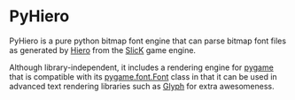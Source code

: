 # PyHiero

PyHiero is a pure python bitmap font engine that can parse bitmap font files as generated by [Hiero](http://slick.cokeandcode.com/demos/hiero.jnlp) from the [SlicK](http://slick.cokeandcode.com/) game engine. 

Although library-independent, it includes a rendering engine for [pygame](http://www.pygame.org/) that is compatible with its [pygame.font.Font](http://www.pygame.org/docs/ref/font.html#pygame.font.Font) class in that it can be used in advanced text rendering libraries such as [Glyph](http://code.google.com/p/glyph/) for extra awesomeness.  
